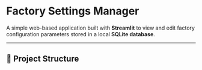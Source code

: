 # Factory Settings Manager

A simple web-based application built with **Streamlit** to view and edit factory configuration parameters stored in a local **SQLite database**.

---

## 📁 Project Structure

